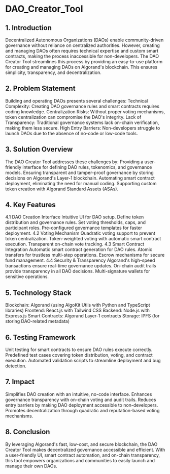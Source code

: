 # DAO_Creator_Tool

## 1. Introduction
Decentralized Autonomous Organizations (DAOs) enable community-driven governance without reliance on centralized authorities. However, creating and managing DAOs often requires technical expertise and custom smart contracts, making the process inaccessible for non-developers.
The DAO Creator Tool streamlines this process by providing an easy-to-use platform for creating and managing DAOs on Algorand's blockchain. This ensures simplicity, transparency, and decentralization.
## 2. Problem Statement
Building and operating DAOs presents several challenges:
Technical Complexity: Creating DAO governance rules and smart contracts requires coding knowledge.
Centralization Risks: Without proper voting mechanisms, token centralization can compromise the DAO's integrity.
Lack of Transparency: Traditional governance systems lack on-chain verification, making them less secure.
High Entry Barriers: Non-developers struggle to launch DAOs due to the absence of no-code or low-code tools.
## 3. Solution Overview
The DAO Creator Tool addresses these challenges by:
Providing a user-friendly interface for defining DAO rules, tokenomics, and governance models.
Ensuring transparent and tamper-proof governance by storing decisions on Algorand's Layer-1 blockchain.
Automating smart contract deployment, eliminating the need for manual coding.
Supporting custom token creation with Algorand Standard Assets (ASAs).
## 4. Key Features
4.1 DAO Creation Interface
Intuitive UI for DAO setup.
Define token distribution and governance rules.
Set voting thresholds, caps, and participant roles.
Pre-configured governance templates for faster deployment.
4.2 Voting Mechanism
Quadratic voting support to prevent token centralization.
Token-weighted voting with automatic smart contract execution.
Transparent on-chain vote tracking.
4.3 Smart Contract Integration
Automatic smart contract generation for DAO rules.
Atomic transfers for trustless multi-step operations.
Escrow mechanisms for secure fund management.
4.4 Security & Transparency
Algorand's high-speed transactions ensure real-time governance updates.
On-chain audit trails provide transparency in all DAO decisions.
Multi-signature wallets for sensitive operations.
## 5. Technology Stack
Blockchain: Algorand (using AlgoKit Utils with Python and TypeScript libraries)
Frontend: React.js with Tailwind CSS
Backend: Node.js with Express.js
Smart Contracts: Algorand Layer-1 contracts
Storage: IPFS (for storing DAO-related metadata)
## 6. Testing Framework
Unit testing for smart contracts to ensure DAO rules execute correctly.
Predefined test cases covering token distribution, voting, and contract execution.
Automated validation scripts to streamline deployment and bug detection.
## 7. Impact
Simplifies DAO creation with an intuitive, no-code interface.
Enhances governance transparency with on-chain voting and audit trails.
Reduces entry barriers by making DAO deployment accessible to non-developers.
Promotes decentralization through quadratic and reputation-based voting mechanisms.
## 8. Conclusion
By leveraging Algorand's fast, low-cost, and secure blockchain, the DAO Creator Tool makes decentralized governance accessible and efficient. With a user-friendly UI, smart contract automation, and on-chain transparency, this tool empowers organizations and communities to easily launch and manage their own DAOs.

